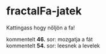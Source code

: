 # fractalFa-jatek

Kattingass hogy nőljön a fa!

kommentelt **46.** sor: mozgatja a fát<br/>
kommentelt **54.** sor: leesnek a levelek<br/>
